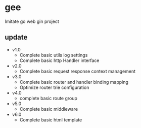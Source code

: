 # gee
Imitate go web gin project
## update 
- v1.0
  - Complete basic utils log settings 
  - Complete basic http Handler interface
- v2.0
  - Complete basic request response context management
- v3.0 
  - Complete basic router and handler binding mapping
  - Optimize router trie configuration
- v4.0
  - complete basic route group 
- v5.0 
  - Complete basic middleware
- v6.0
  - Complete basic html template